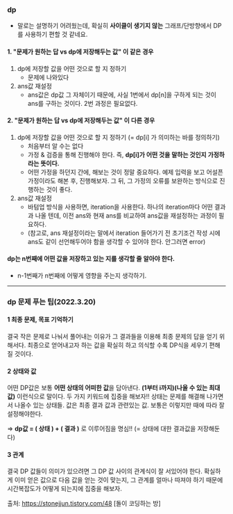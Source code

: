 ### dp

- 말로는 설명하기 어려웠는데, 확실히 **사이클이 생기지 않는** 그래프/단방향에서 DP를 사용하기 편할 것 같네요. 



#### 1. "문제가 원하는 답 vs dp에 저장해두는 값" 이 같은 경우

1. dp에 저장할 값을 어떤 것으로 할 지 정하기
   - 문제에 나와있다
2. ans값 재설정
   - ans값은 dp값 그 자체이기 때문에, 사실 1번에서 dp[n]을 구하게 되는 것이 ans를 구하는 것이다. 2번 과정은 필요없다.

#### 2. "문제가 원하는 답 vs dp에 저장해두는 값" 이 다른 경우

1. dp에 저장할 값을 어떤 것으로 할 지 정하기 (= dp[i] 가 의미하는 바를 정의하기)
   - 처음부터 알 수는 없다
   - 가정 & 검증을 통해 진행해야 한다. 즉, **dp[i]가 어떤 것을 말하는 것인지 가정하라는 뜻이다.**
   - 어떤 가정을 하던지 간에, 해보는 것이 정말 중요하다. 예제 입력을 보고 어설픈 가정이라도 해본 후, 진행해보자. 그 뒤, 그 가정의 오류를 보완하는 방식으로 진행하는 것이 좋다.
2. ans값 재설정
   - 바텀업 방식을 사용하면, iteration을 사용한다. 하나의 iteration마다 어떤 결과과 나올 텐데, 이전 ans와 현재 ans를 비교하여 ans값을 재설정하는 과정이 필요하다.
   - (참고로, ans 재설정이라는 말에서 iteration 들어가기 전 초기조건 작성 시에 ans도 같이 선언해두어야 함을 생각할 수 있어야 한다. 안그러면 error)



#### dp는 n번째에 어떤 값을 저장하고 있는 지를 생각할 줄 알아야 한다.

- n-1번째가 n번째에 어떻게 영향을 주는지 생각하기.



---

### dp 문제 푸는 팁(2022.3.20)



#### 1 최종 문제, 목표 기억하기

결국 작은 문제로 나눠서 풀어내는 이유가 그 결과들을 이용해 최종 문제의 답을 얻기 위해서다. 최종으로 얻어내고자 하는 값을 확실히 하고 의식할 수록 DP식을 세우기 편해 질 것이다.

#### 2 상태와 값

어떤 DP값은 보통 **어떤 상태의 어떠한 값**을 담아낸다. **(1부터 i까지)(나올 수 있는 최대값)** 이런식으로 말이다. 두 가지 키워드에 집중을 해보자!! 상태는 문제를 해결해 나가면서 나올수 있는 상태들. 값은 최종 결과 값과 관련있는 값. 보통은 이렇지만 때에 따라 잘 설정해야한다.

=> **dp값 = ( 상태 ) + ( 결과 )** 로 이루어짐을 명심!! (= 상태에 대한 결과값을 저장해둔다)

#### 3 관계

결국 DP 값들이 의미가 있으려면 그 DP 값 사이의 관계식이 잘 서있어야 한다. 확실하게 이미 얻은 값으로 다음 값을 얻는 것이 맞는지, 그 관계를 얼마나 따져야 하기 때문에 시간복잡도가 어떻게 되는지에 집중을 해보자.



출처: https://stonejjun.tistory.com/48 [돌이 코딩하는 방]

